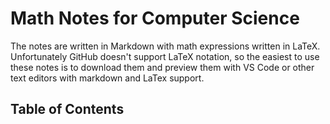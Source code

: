 # Math Notes for Computer Science

The notes are written in Markdown with math expressions written in LaTeX. Unfortunately GitHub doesn't support LaTeX notation, so the easiest to use these notes is to download them and preview them with VS Code or other text editors with markdown and LaTex support. 



## Table of Contents

